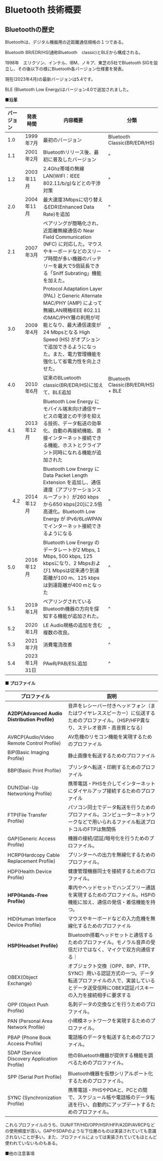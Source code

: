 # Bluetooth 技術概要

## Bluetoothの歴史

 Bluetoothは、デジタル機器用の近距離通信規格の１つである。

 Bluetooth BR/EDR/HS(通称Bluetooth　classic)とBLEから構成される。

 1998年　エリクソン、インテル、IBM、ノキア、東芝の5社でBluetooth SIGを設立し、その後以下の様にBluetooth各バージョン仕様書を発表。

 現在(2023年4月)の最新バージョンは5.4です。

 BLE (Bluetooth Low Energy)はバージョン4.0で追加されました。

 **■沿革**

 | バージョン | 発表時間    |内容概要 | 分類|
 |:-----------|-------------|----------|--------|
 | 1.0       | 1999年7月   |最初のバージョン| Bluetooth Classic(BR/EDR/HS)|
 | 1.1       | 2001年2月   |Bluetoothリリース後、最初に普及したバージョン|^|
 | 1.2       | 2003年11月  |2.4Ghz帯域の無線LAN(WIFI：IEEE 802.11/b/g)などとの干渉対策|^  |
 | 2.0       | 2004年11月  |最大速度3Mbpsに切り替えるEDR(Enhanced Data　Rate)を追加|^  |
 | 2.1       | 2007年3月　 |ペアリングが簡略化され、近距離無線通信の Near Field Communication (NFC) に対応した。マウスやキーボードなどのスリープ時間が多い機器のバッテリーを最大で5倍延長できる「Sniff Subrating」機能を加えた。| ^  |
 | 3.0       | 2009年4月　 |Protocol Adaptation Layer (PAL) とGeneric Alternate MAC/PHY (AMP) によって無線LAN規格IEEE 802.11のMAC/PHY層の利用が可能となり、最大通信速度が24 Mbpsとなる High Speed (HS) がオプションで追加できるようになった。また、電力管理機能を強化して省電力性を向上させた。|^  |
 | 4.0       |　2010年6月　|従来のBLuetooth classic(BR/EDR/HS)に加えて、BLE追加|Bluetooth Classic(BR/EDR/HS) + BLE|
 | 4.1       | 2013年12月|Bluetooth Low Energy にモバイル端末向け通信サービスの電波との干渉を抑える技術、データ転送の効率化、自動の再接続機能、直接インターネット接続できる機能、ホストとクライアント同時になれる機能が追加された|^|
 |　4.2　|　2014年12月|Bluetooth Low Energy に Data Packet Length Extension を追加し、通信速度（アプリケーションスループット）が260 kbpsから650 kbps[20]に2.5倍高速化。Bluetooth Low Energy が IPv6/6LoWPAN でインターネット接続できるようになる|^|
 | 5.0 | 2016年12月|Bluetooth Low Energy のデータレートが2 Mbps, 1 Mbps, 500 kbps, 125 kbpsになり、2 Mbpsおよび1 Mbpsは従来通り到達距離が100 m、125 kbpsは到達距離が400 mとなった|^|
 |5.1 | 2019年1月 |ペアリングされているBluetooth機器の方向を探知する機能が追加された。|^|
 |5.2 |2020年1月 |LE Audio規格の追加を含む複数の改良。|^|
 |5.3 |2021年7月 |消費電流改善|^|
 |5.4 |2023年1月31日|PAwR/PAB/ESL追加|^|

**■ プロファイル**

|プロファイル　　|説明|
|------|-----|
|**A2DP(Advanced Audio Distribution Profile)**|音声をレシーバー付きヘッドフォン（またはワイヤレススピーカー）に伝送するためのプロファイル。（HSP/HFP異なり、ステレオ音声・高音質となる）
|AVRCP(Audio/Video Remote Control Profile)|AV危機のリモコン機能を実現するためのプロファイル|
|BIP(Basic Imaging Profile)|静止画像を転送するためのプロファイル|
|BBP(Basic Print Profile)|プリンタへ転送・印刷するためのプロファイル|
|DUN(Dial-Up　Networking Profile)|携帯電話・PHSを介してインターネットにダイヤルアップ接続するためのプロファイル|
|FTP(File Transfer Profile)|パソコン同士でデータ転送を行うためのプロファイル。コンピューターネットワークなどで用いられるファイル転送プロトコルのFTPは無関係|
|GAP(Generic Access Profile)|機器の接続/認証/暗号化を行うためのプロファイル。|
|HCRP(Hardcopy Cable Replacement Profile)|プリンターへの出力を無線化するためのプロファイル。|
|HDP(Health Device Profile)|健康管理機器同士を接続するためのプロファイル。|
|**HFP(Hands-Free Profile)**|車内やヘッドセットでハンズフリー通話を実現するためのプロファイル。HSPの機能に加え、通信の発信・着信機能を持つ。|
|HID(Human Interface Device Profile)|マウスやキーボードなどの入力危機を無線化するためのプロファイル|
|**HSP(Headset Profile)**|Bluetooth搭載ヘッドセットと通信するためのプロファイル。モノラル音声の受信だけではなく、マイクで双方向通信する｜
|OBEX(Object Exchange)|オブジェクト交換（OPP、BIP、FTP、SYNC）用いる認証方式の一つ。データ転送プロファイルの人で、実装しているとデータ送受信時にOBEX認証パスキーの入力を接続相手に要求する|
|OPP (Object Push Profile)|名刺データの交換などを行うためのプロファイル。|
|PAN (Personal Area Network Profile)|小規模ネットワークを実現するためのプロファイル。|
|PBAP (Phone Book Access Profile)|電話帳のデータを転送するためのプロファイル。|
|SDAP (Service Discovery Application Profile)|他のBluetooth機器が提供する機能を調べるためのプロファイル。|
|SPP (Serial Port Profile)|Bluetooth機器を仮想シリアルポート化するためのプロファイル。|
|SYNC (Synchronization Profile)|携帯電話・PHSやPDAと、PCとの間で、スケジュール帳や電話帳のデータ転送を行い、自動的にアップデートするためのプロファイル。|


これらプロファイルのうち、DUN/FTP/HID/OPP/HSP/HFP/A2DP/AVRCPなどの使用頻度が高い。GAPやSDAPのような下位層のものは実装されていても意識されないことが多い。また、プロファイルによっては実装されていてもほとんど使われていないものもある。

■他の注意事項
　